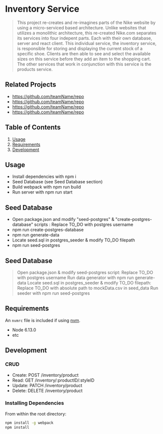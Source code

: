 # Inventory Service

> This project re-creates and re-imagines parts of the Nike website by using a micro-serviced based architecture. Unlike websites that utilizes a monolithic architecture, this re-created Nike.com separates its services into four indepent parts. Each with their own database, server and react client. This individual service, the inventory service, is responsible for storing and displaying the current stock of a specific shoe. Clients are then able to see and select the available sizes on this service before they add an item to the shopping cart. The other services that work in conjunction with this service is the products service.

## Related Projects

- https://github.com/teamName/repo
- https://github.com/teamName/repo
- https://github.com/teamName/repo
- https://github.com/teamName/repo

## Table of Contents

1. [Usage](#Usage)
1. [Requirements](#requirements)
1. [Development](#development)

## Usage

- Install dependencies with npm i
- Seed Database (see Seed Database section)
- Build webpack with npm run build
- Run server with npm run start

## Seed Database

- Open package.json and modify "seed-postgres" & "create-postgres-database" scripts : Replace TO_DO with postgres username
- npm run create-postgres-database
- npm run generate-data
- Locate seed.sql in postgres_seeder & modify TO_DO filepath
- npm run seed-postgres

## Seed Database

> Open package.json & modify seed-postgres script: Replace TO_DO with postgres username
> Run data generator with npm run generate-data
> Locate seed.sql in postgres_seeder & modify TO_DO filepath: Replace TO_DO with absolute path to mockData.csv in seed_data
> Run seeder with npm run seed-postgres
## Requirements

An `nvmrc` file is included if using [nvm](https://github.com/creationix/nvm).

- Node 6.13.0
- etc

## Development

### CRUD

- Create: POST /inventory/product
- Read: GET /inventory/:productID/:styleID
- Update: PATCH /inventory/product
- Delete: DELETE /inventory/product

### Installing Dependencies

From within the root directory:

```sh
npm install -g webpack
npm install
```
